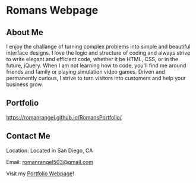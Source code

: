 # Romans Webpage


## About Me
I enjoy the challange of turning complex problems into simple and beautiful interface designs. I love the logic and structure of coding and always strive to write elegant and efficient code, whether it be HTML, CSS, or in the future, jQuery. When I am not learning how to code, you'll find me around friends and family or playing simulation video games. Driven and permanently curious, I strive to turn visitors into customers and help your business grow.

## Portfolio
https://romanrangel.github.io/RomansPortfolio/

## Contact Me

Location: Located in San Diego, CA

Email: [romanrangel503@gmail.com](mailto:romanrangel503@gmail.com?subject=[GitHub]%20Source%20Han%20Sans)

Visit my [Portfolio Webpage](https://romanrangel.github.io/Portfolio/)!
